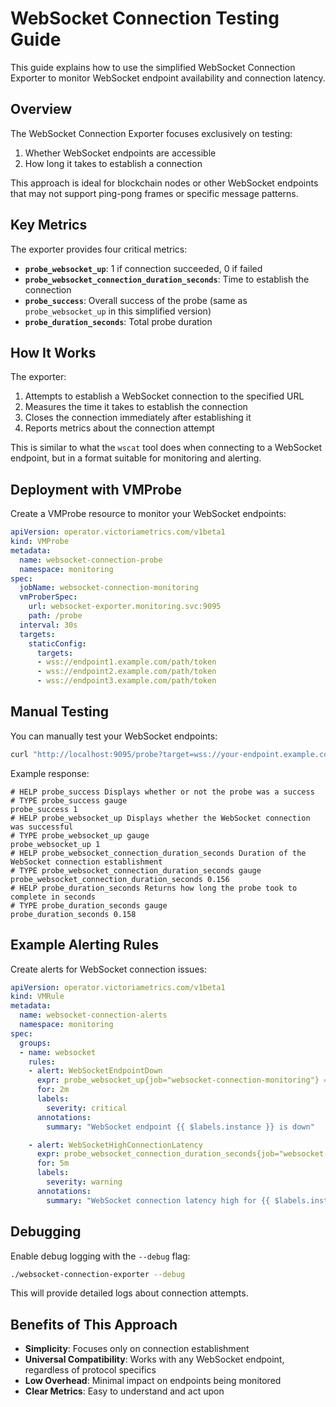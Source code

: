 # WebSocket Connection Testing Guide

This guide explains how to use the simplified WebSocket Connection Exporter to monitor WebSocket endpoint availability and connection latency.

## Overview

The WebSocket Connection Exporter focuses exclusively on testing:

1. Whether WebSocket endpoints are accessible
2. How long it takes to establish a connection

This approach is ideal for blockchain nodes or other WebSocket endpoints that may not support ping-pong frames or specific message patterns.

## Key Metrics

The exporter provides four critical metrics:

- **`probe_websocket_up`**: 1 if connection succeeded, 0 if failed
- **`probe_websocket_connection_duration_seconds`**: Time to establish the connection
- **`probe_success`**: Overall success of the probe (same as `probe_websocket_up` in this simplified version)
- **`probe_duration_seconds`**: Total probe duration

## How It Works

The exporter:

1. Attempts to establish a WebSocket connection to the specified URL
2. Measures the time it takes to establish the connection
3. Closes the connection immediately after establishing it
4. Reports metrics about the connection attempt

This is similar to what the `wscat` tool does when connecting to a WebSocket endpoint, but in a format suitable for monitoring and alerting.

## Deployment with VMProbe

Create a VMProbe resource to monitor your WebSocket endpoints:

```yaml
apiVersion: operator.victoriametrics.com/v1beta1
kind: VMProbe
metadata:
  name: websocket-connection-probe
  namespace: monitoring
spec:
  jobName: websocket-connection-monitoring
  vmProberSpec:
    url: websocket-exporter.monitoring.svc:9095
    path: /probe
  interval: 30s
  targets:
    staticConfig:
      targets:
      - wss://endpoint1.example.com/path/token
      - wss://endpoint2.example.com/path/token
      - wss://endpoint3.example.com/path/token
```

## Manual Testing

You can manually test your WebSocket endpoints:

```bash
curl "http://localhost:9095/probe?target=wss://your-endpoint.example.com/path/token"
```

Example response:

```
# HELP probe_success Displays whether or not the probe was a success
# TYPE probe_success gauge
probe_success 1
# HELP probe_websocket_up Displays whether the WebSocket connection was successful
# TYPE probe_websocket_up gauge
probe_websocket_up 1
# HELP probe_websocket_connection_duration_seconds Duration of the WebSocket connection establishment
# TYPE probe_websocket_connection_duration_seconds gauge
probe_websocket_connection_duration_seconds 0.156
# HELP probe_duration_seconds Returns how long the probe took to complete in seconds
# TYPE probe_duration_seconds gauge
probe_duration_seconds 0.158
```

## Example Alerting Rules

Create alerts for WebSocket connection issues:

```yaml
apiVersion: operator.victoriametrics.com/v1beta1
kind: VMRule
metadata:
  name: websocket-connection-alerts
  namespace: monitoring
spec:
  groups:
  - name: websocket
    rules:
    - alert: WebSocketEndpointDown
      expr: probe_websocket_up{job="websocket-connection-monitoring"} == 0
      for: 2m
      labels:
        severity: critical
      annotations:
        summary: "WebSocket endpoint {{ $labels.instance }} is down"

    - alert: WebSocketHighConnectionLatency
      expr: probe_websocket_connection_duration_seconds{job="websocket-connection-monitoring"} > 1
      for: 5m
      labels:
        severity: warning
      annotations:
        summary: "WebSocket connection latency high for {{ $labels.instance }}"
```

## Debugging

Enable debug logging with the `--debug` flag:

```bash
./websocket-connection-exporter --debug
```

This will provide detailed logs about connection attempts.

## Benefits of This Approach

- **Simplicity**: Focuses only on connection establishment
- **Universal Compatibility**: Works with any WebSocket endpoint, regardless of protocol specifics
- **Low Overhead**: Minimal impact on endpoints being monitored
- **Clear Metrics**: Easy to understand and act upon

